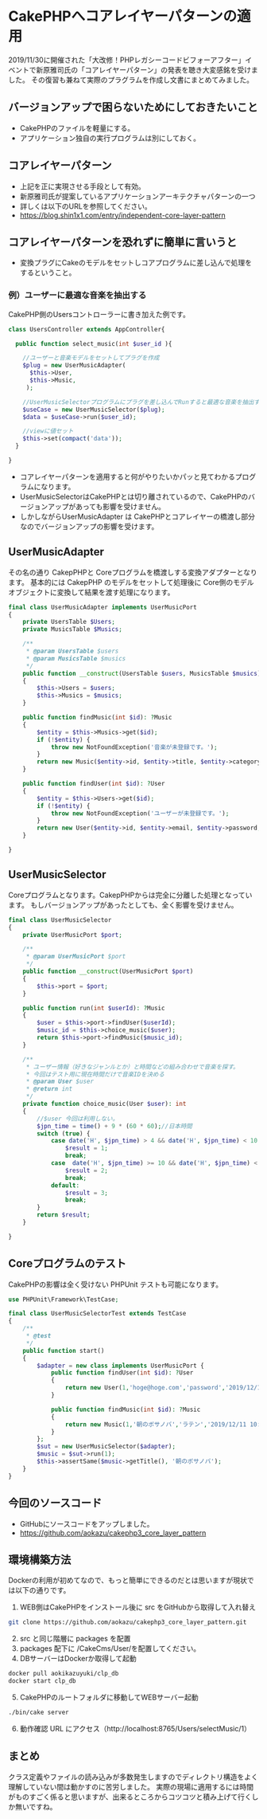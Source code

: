 # CakePHPへコアレイヤーパターンの適用

2019/11/30に開催された「大改修！PHPレガシーコードビフォーアフター」イベントで新原雅司氏の「コアレイヤーパターン」の発表を聴き大変感銘を受けました。
その復習も兼ねて実際のプラグラムを作成し文書にまとめてみました。


## バージョンアップで困らないためにしておきたいこと
- CakePHPのファイルを軽量にする。
- アプリケーション独自の実行プログラムは別にしておく。

## コアレイヤーパターン
- 上記を正に実現させる手段として有効。
- 新原雅司氏が提案しているアプリケーションアーキテクチャパターンの一つ
- 詳しくは以下のURLを参照してください。
- https://blog.shin1x1.com/entry/independent-core-layer-pattern


## コアレイヤーパターンを恐れずに簡単に言いうと
- 変換プラグにCakeのモデルをセットしコアプログラムに差し込んで処理をするということ。


### 例）ユーザーに最適な音楽を抽出する

CakePHP側のUsersコントローラーに書き加えた例です。

```php
class UsersController extends AppController{

  public function select_music(int $user_id ){

    //ユーザーと音楽モデルをセットしてプラグを作成
    $plug = new UserMusicAdapter(
      $this->User,
      $this->Music,
     );

    //UserMusicSelectorプログラムにプラグを差し込んでRunすると最適な音楽を抽出する。
    $useCase = new UserMusicSelector($plug);
    $data = $useCase->run($user_id);

    //viewに値セット
    $this->set(compact('data'));
  }

}
```
- コアレイヤーパターンを適用すると何がやりたいかパッと見てわかるプログラムになります。
- UserMusicSelectorはCakePHPとは切り離されているので、CakePHPのバージョンアップがあっても影響を受けません。
- しかしながらUserMusicAdapter は CakePHPとコアレイヤーの橋渡し部分なのでバージョンアップの影響を受けます。

## UserMusicAdapter

その名の通り CakepPHPと Coreプログラムを橋渡しする変換アダプターとなります。
基本的には CakepPHP のモデルをセットして処理後に Core側のモデルオブジェクトに変換して結果を渡す処理になります。


```php
final class UserMusicAdapter implements UserMusicPort
{
    private UsersTable $Users;
    private MusicsTable $Musics;

    /**
     * @param UsersTable $users
     * @param MusicsTable $musics
     */
    public function __construct(UsersTable $users, MusicsTable $musics)
    {
        $this->Users = $users;
        $this->Musics = $musics;
    }

    public function findMusic(int $id): ?Music
    {
        $entity = $this->Musics->get($id);
        if (!$entity) {
            throw new NotFoundException('音楽が未登録です。');
        }
        return new Music($entity->id, $entity->title, $entity->category, $entity->created, $entity->modified);
    }

    public function findUser(int $id): ?User
    {
        $entity = $this->Users->get($id);
        if (!$entity) {
            throw new NotFoundException('ユーザーが未登録です。');
        }
        return new User($entity->id, $entity->email, $entity->password, $entity->created, $entity->modified);
    }

}
```

## UserMusicSelector

Coreプログラムとなります。CakepPHPからは完全に分離した処理となっています。
もしバージョンアップがあったとしても、全く影響を受けません。


```php
final class UserMusicSelector
{
    private UserMusicPort $port;

    /**
     * @param UserMusicPort $port
     */
    public function __construct(UserMusicPort $port)
    {
        $this->port = $port;
    }

    public function run(int $userId): ?Music
    {
        $user = $this->port->findUser($userId);
        $music_id = $this->choice_music($user);
        return $this->port->findMusic($music_id);
    }

    /**
     * ユーザー情報（好きなジャンルとか）と時間などの組み合わせで音楽を探す。
     * 今回はテスト用に現在時間だけで音楽IDを決める
     * @param User $user
     * @return int
     */
    private function choice_music(User $user): int
    {
        //$user 今回は利用しない。
        $jpn_time = time() + 9 * (60 * 60);//日本時間
        switch (true) {
            case date('H', $jpn_time) > 4 && date('H', $jpn_time) < 10:
                $result = 1;
                break;
            case  date('H', $jpn_time) >= 10 && date('H', $jpn_time) < 17:
                $result = 2;
                break;
            default:
                $result = 3;
                break;
        }
        return $result;
    }

}
```

## Coreプログラムのテスト

CakePHPの影響は全く受けない PHPUnit テストも可能になります。

```php
use PHPUnit\Framework\TestCase;

final class UserMusicSelectorTest extends TestCase
{
    /**
     * @test
     */
    public function start()
    {
        $adapter = new class implements UserMusicPort {
            public function findUser(int $id): ?User
            {
                return new User(1,'hoge@hoge.com','password','2019/12/11 10:00:00','2019/12/11 10:10:10');
            }

            public function findMusic(int $id): ?Music
            {
                return new Music(1,'朝のボサノバ','ラテン','2019/12/11 10:00:00','2019/12/11 10:10:10');
            }
        };
        $sut = new UserMusicSelector($adapter);
        $music = $sut->run(1);
        $this->assertSame($music->getTitle(), '朝のボサノバ');
    }
}

```

## 今回のソースコード

- GitHubにソースコードをアップしました。
- https://github.com/aokazu/cakephp3_core_layer_pattern

## 環境構築方法

Dockerの利用が初めてなので、もっと簡単にできるのだとは思いますが現状では以下の通りです。

1. WEB側はCakePHPをインストール後に src をGitHubから取得して入れ替え
```sh
git clone https://github.com/aokazu/cakephp3_core_layer_pattern.git
```
2. src と同じ階層に packages を配置
3. packages 配下に /CakeCms/User/を配置してください。
4. DBサーバーはDockerか取得して起動  
```sh
docker pull aokikazuyuki/clp_db
docker start clp_db
```
5. CakePHPのルートフォルダに移動してWEBサーバー起動  
```sh
./bin/cake server
```
6. 動作確認 URL にアクセス（http://localhost:8765/Users/selectMusic/1）


## まとめ

クラス定義やファイルの読み込みが多数発生しますのでディレクトリ構造をよく理解していない間は動かすのに苦労しました。
実際の現場に適用するには時間がものすごく係ると思いますが、出来るところからコツコツと積み上げて行くしか無いですね。
